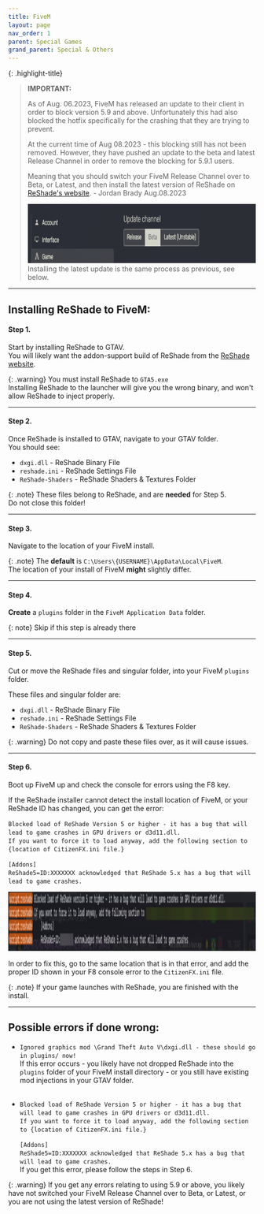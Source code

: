 ```yaml
---
title: FiveM
layout: page
nav_order: 1
parent: Special Games
grand_parent: Special & Others
---
```


{: .highlight-title}
> **IMPORTANT:**
> 
>As of Aug. 06.2023, FiveM has released an update to their client in order to block version 5.9 and above. Unfortunately this had also blocked the hotfix specifically for the crashing that they are trying to prevent.
>
>At the current time of Aug 08.2023 - this blocking still has not been removed. However, they have pushed an update to the beta and latest Release Channel in order to remove the blocking for 5.9.1 users.
>
>Meaning that you should switch your FiveM Release Channel over to Beta, or Latest, and then install the latest version of ReShade on [ReShade's website](https://reshade.me). - Jordan Brady Aug.08.2023
><div>
><img src="./images/fivem/fivem_release_channel.png" height="120px"/>
></div>
>Installing the latest update is the same process as previous, see below.

----------------

## Installing ReShade to FiveM:

#### Step 1.
Start by installing ReShade to GTAV.<br>
You will likely want the addon-support build of ReShade from the [ReShade website](https://reshade.me).

{: .warning}
You must install ReShade to `GTA5.exe`<br>
Installing ReShade to the launcher will give you the wrong binary, and won't allow ReShade to inject properly.

----------------

#### Step 2.
Once ReShade is installed to GTAV, navigate to your GTAV folder.<br>
You should see:

* `dxgi.dll` - ReShade Binary File
* `reshade.ini` - ReShade Settings File
* `ReShade-Shaders` - ReShade Shaders & Textures Folder

{: .note}
These files belong to ReShade, and are **needed** for Step 5.<br>
Do not close this folder!


----------------

#### Step 3.
Navigate to the location of your FiveM install.

{: .note}
The **default** is `C:\Users\{USERNAME}\AppData\Local\FiveM`.<br>
The location of your install of FiveM **might** slightly differ.


----------------

#### Step 4.
**Create** a `plugins` folder in the `FiveM Application Data` folder.

{: note}
Skip if this step is already there


----------------

#### Step 5.
Cut or move the ReShade files and singular folder, into your FiveM `plugins` folder.

These files and singular folder are: 

* `dxgi.dll` - ReShade Binary File
* `reshade.ini` - ReShade Settings File
* `ReShade-Shaders` - ReShade Shaders & Textures Folder

{: .warning}
Do not copy and paste these files over, as it will cause issues.

----------------

#### Step 6.
Boot up FiveM up and check the console for errors using the F8 key.

If the ReShade installer cannot detect the install location of FiveM, or your ReShade ID has changed, you can get the error:

`Blocked load of ReShade Version 5 or higher - it has a bug that will lead to game crashes in GPU drivers or d3d11.dll.` <br>
`If you want to force it to load anyway, add the following section to {location of CitizenFX.ini file.}`<br>

`[Addons]`<br>
`ReShade5=ID:XXXXXXX acknowledged that ReShade 5.x has a bug that will lead to game crashes.`<br>
<div>
<img src="./images/fivem/fivem_reshade5_bs.png" height="120px"/>
</div>

In order to fix this, go to the same location that is in that error, and add the proper ID shown in your F8 console error to the `CitizenFX.ini` file.

{: .note}
If your game launches with ReShade, you are finished with the install.

----------------

## Possible errors if done wrong:
* `Ignored graphics mod \Grand Theft Auto V\dxgi.dll - these should go in plugins/ now!`<br>
    If this error occurs - you likely have not dropped ReShade into the `plugins` folder of your FiveM install directory - or you still have existing mod injections in your GTAV folder.<br> <br>


* `Blocked load of ReShade Version 5 or higher - it has a bug that will lead to game crashes in GPU drivers or d3d11.dll.` <br>
    `If you want to force it to load anyway, add the following section to {location of CitizenFX.ini file.}`<br>

    `[Addons]`<br>
    `ReShade5=ID:XXXXXXX acknowledged that ReShade 5.x has a bug that will lead to game crashes.`<br>
    If you get this error, please follow the steps in Step 6.

{: .warning}
If you get any errors relating to using 5.9 or above, you likely have not switched your FiveM Release Channel over to Beta, or Latest, or you are not using the latest version of ReShade!
